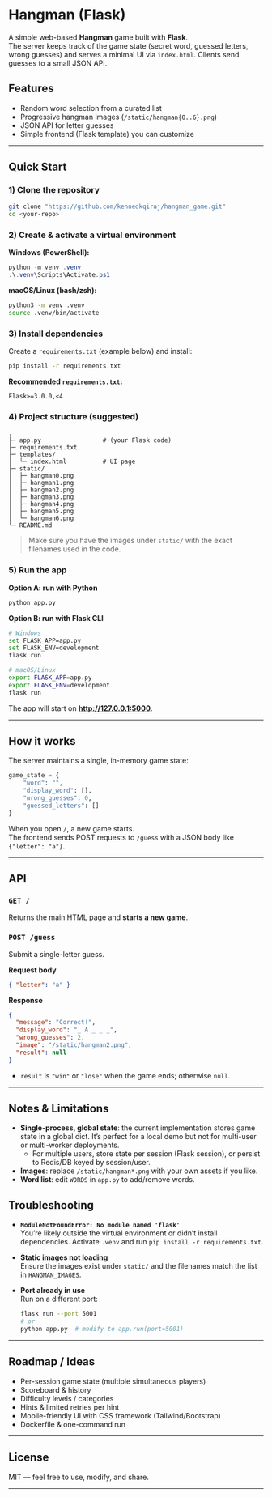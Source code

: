 # Hangman (Flask)

A simple web-based **Hangman** game built with **Flask**.  
The server keeps track of the game state (secret word, guessed letters, wrong guesses) and serves a minimal UI via `index.html`. Clients send guesses to a small JSON API.

## Features
- Random word selection from a curated list
- Progressive hangman images (`/static/hangman{0..6}.png`)
- JSON API for letter guesses
- Simple frontend (Flask template) you can customize

---

## Quick Start

### 1) Clone the repository
```bash
git clone "https://github.com/kennedkqiraj/hangman_game.git"
cd <your-repo>
```

### 2) Create & activate a virtual environment

**Windows (PowerShell):**
```powershell
python -m venv .venv
.\.venv\Scripts\Activate.ps1
```

**macOS/Linux (bash/zsh):**
```bash
python3 -m venv .venv
source .venv/bin/activate
```

### 3) Install dependencies
Create a `requirements.txt` (example below) and install:
```bash
pip install -r requirements.txt
```

**Recommended `requirements.txt`:**
```
Flask>=3.0.0,<4
```

### 4) Project structure (suggested)
```
.
├─ app.py                 # (your Flask code)
├─ requirements.txt
├─ templates/
│  └─ index.html          # UI page
├─ static/
│  ├─ hangman0.png
│  ├─ hangman1.png
│  ├─ hangman2.png
│  ├─ hangman3.png
│  ├─ hangman4.png
│  ├─ hangman5.png
│  └─ hangman6.png
└─ README.md
```

> Make sure you have the images under `static/` with the exact filenames used in the code.

### 5) Run the app

**Option A: run with Python**
```bash
python app.py
```

**Option B: run with Flask CLI**
```bash
# Windows
set FLASK_APP=app.py
set FLASK_ENV=development
flask run

# macOS/Linux
export FLASK_APP=app.py
export FLASK_ENV=development
flask run
```

The app will start on **http://127.0.0.1:5000**.

---

## How it works

The server maintains a single, in-memory game state:

```python
game_state = {
    "word": "",
    "display_word": [],
    "wrong_guesses": 0,
    "guessed_letters": []
}
```

When you open `/`, a new game starts.  
The frontend sends POST requests to `/guess` with a JSON body like `{"letter": "a"}`.

---

## API

### `GET /`
Returns the main HTML page and **starts a new game**.

### `POST /guess`
Submit a single-letter guess.

**Request body**
```json
{ "letter": "a" }
```

**Response**
```json
{
  "message": "Correct!",
  "display_word": "_ A _ _ _",
  "wrong_guesses": 2,
  "image": "/static/hangman2.png",
  "result": null
}
```

- `result` is `"win"` or `"lose"` when the game ends; otherwise `null`.

---

## Notes & Limitations

- **Single-process, global state**: the current implementation stores game state in a global dict. It’s perfect for a local demo but not for multi-user or multi-worker deployments.  
  - For multiple users, store state per session (Flask session), or persist to Redis/DB keyed by session/user.
- **Images**: replace `/static/hangman*.png` with your own assets if you like.
- **Word list**: edit `WORDS` in `app.py` to add/remove words.


## Troubleshooting

- **`ModuleNotFoundError: No module named 'flask'`**  
  You’re likely outside the virtual environment or didn’t install dependencies. Activate `.venv` and run `pip install -r requirements.txt`.

- **Static images not loading**  
  Ensure the images exist under `static/` and the filenames match the list in `HANGMAN_IMAGES`.

- **Port already in use**  
  Run on a different port:  
  ```bash
  flask run --port 5001
  # or
  python app.py  # modify to app.run(port=5001)
  ```

---

## Roadmap / Ideas

- Per-session game state (multiple simultaneous players)
- Scoreboard & history
- Difficulty levels / categories
- Hints & limited retries per hint
- Mobile-friendly UI with CSS framework (Tailwind/Bootstrap)
- Dockerfile & one-command run

---

## License
MIT — feel free to use, modify, and share.

---


